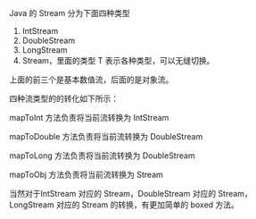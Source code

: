 

Java 的 Stream 分为下面四种类型

1. IntStream
2. DoubleStream
3. LongStream
4. Stream<T>，里面的类型 T 表示各种类型，可以无缝切换。

上面的前三个是基本数值流，后面的是对象流。



四种流类型的的转化如下所示：

mapToInt 方法负责将当前流转换为 IntStream

mapToDouble 方法负责将当前流转换为 DoubleStream

mapToLong 方法负责将当前流转换为 DoubleStream

mapToObj 方法负责将当前流转换为 Stream<T>



当然对于IntStream 对应的 Stream<Interger>，DoubleStream 对应的 Stream<Double>，LongStream 对应的 Stream<Long> 的转换，有更加简单的 boxed 方法。

